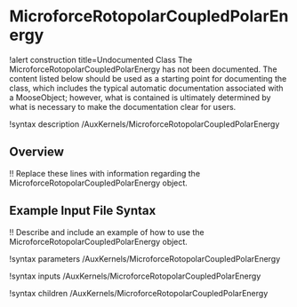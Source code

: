 # MicroforceRotopolarCoupledPolarEnergy

!alert construction title=Undocumented Class
The MicroforceRotopolarCoupledPolarEnergy has not been documented. The content listed below should be used as a starting point for
documenting the class, which includes the typical automatic documentation associated with a
MooseObject; however, what is contained is ultimately determined by what is necessary to make the
documentation clear for users.

!syntax description /AuxKernels/MicroforceRotopolarCoupledPolarEnergy

## Overview

!! Replace these lines with information regarding the MicroforceRotopolarCoupledPolarEnergy object.

## Example Input File Syntax

!! Describe and include an example of how to use the MicroforceRotopolarCoupledPolarEnergy object.

!syntax parameters /AuxKernels/MicroforceRotopolarCoupledPolarEnergy

!syntax inputs /AuxKernels/MicroforceRotopolarCoupledPolarEnergy

!syntax children /AuxKernels/MicroforceRotopolarCoupledPolarEnergy

